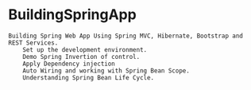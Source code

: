 # BuildingSpringApp
    Building Spring Web App Using Spring MVC, Hibernate, Bootstrap and REST Services.
        Set up the development environment.
        Demo Spring Invertion of control.
        Apply Dependency injection 
        Auto Wiring and working with Spring Bean Scope.
        Understanding Spring Bean Life Cycle.
